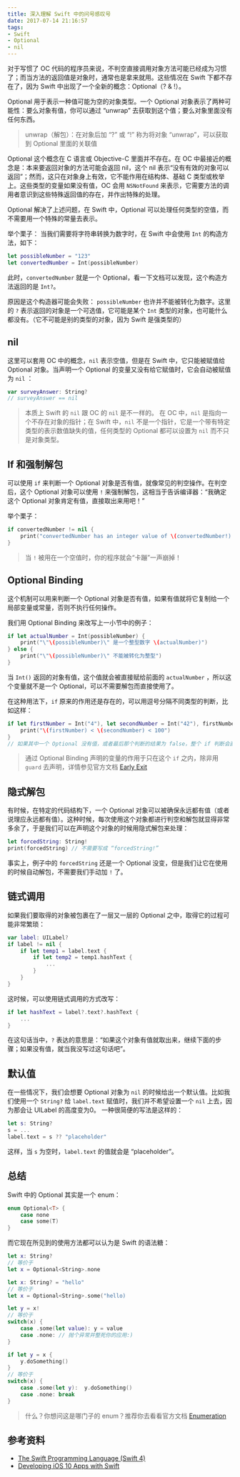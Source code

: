```yaml
---
title: 深入理解 Swift 中的问号感叹号
date: 2017-07-14 21:16:57
tags:
- Swift
- Optional
- nil
---
```


对于写惯了 OC 代码的程序员来说，不判空直接调用对象方法可能已经成为习惯了；而当方法的返回值是对象时，通常也是拿来就用。这些情况在 Swift 下都不存在了，因为 Swift 中出现了一个全新的概念：Optional（? & !）。

<!-- more -->

Optional 用于表示一种值可能为空的对象类型。一个 Optional 对象表示了两种可能性：要么对象有值，你可以通过 “unwrap” 去获取到这个值；要么对象里面没有任何东西。

> unwrap（解包）：在对象后加 “?” 或 “!” 称为将对象 “unwrap”，可以获取到 Optional 里面的关联值

Optional 这个概念在 C 语言或 Objective-C 里面并不存在。在 OC 中最接近的概念是：本来要返回对象的方法可能会返回 nil，这个 nil 表示“没有有效的对象可以返回”；然而，这只在对象身上有效，它不能作用在结构体、基础 C 类型或枚举上。这些类型的变量如果没有值，OC 会用 `NSNotFound` 来表示，它需要方法的调用者意识到这些特殊返回值的存在，并作出特殊的处理。

Optional 解决了上述问题，在 Swift 中，Optional 可以处理任何类型的空值，而不需要用一个特殊的常量去表示。

举个栗子：
当我们需要将字符串转换为数字时，在 Swift 中会使用 `Int` 的构造方法，如下：
```Swift
let possibleNumber = "123"
let convertedNumber = Int(possibleNumber)
```
此时，`convertedNumber` 就是一个 Optional，看一下文档可以发现，这个构造方法返回的是 `Int?`。

原因是这个构造器可能会失败： `possibleNumber` 也许并不能被转化为数字。这里的 `?` 表示返回的对象是一个可选值，它可能是某个 `Int` 类型的对象，也可能什么都没有。（它不可能是别的类型的对象，因为 Swift 是强类型的）

## nil
这里可以套用 OC 中的概念，`nil` 表示空值，但是在 Swift 中，它只能被赋值给 Optional 对象。当声明一个 Optional 的变量又没有给它赋值时，它会自动被赋值为 `nil` ：
```Swift
var surveyAnswer: String?
// surveyAnswer == nil
```

> 本质上 Swift 的 `nil` 跟 OC 的 `nil` 是不一样的。
> 在 OC 中，`nil` 是指向一个不存在对象的指针；在 Swift 中，`nil` 不是一个指针，它是一个带有特定类型的表示数值缺失的值，任何类型的 Optional 都可以设置为 `nil` 而不只是对象类型。

## If 和强制解包
可以使用 `if` 来判断一个 Optional 对象是否有值，就像常见的判空操作。在判空后，这个 Optional 对象可以使用 `!` 来强制解包，这相当于告诉编译器：“我确定这个 Optional 对象肯定有值，直接取出来用吧！”

举个栗子：
```Swift
if convertedNumber != nil {
    print("convertedNumber has an integer value of \(convertedNumber!).")
}
```

> 当 `!` 被用在一个空值时，你的程序就会“卡蹦”一声崩掉！

## Optional Binding
这个机制可以用来判断一个 Optional 对象是否有值，如果有值就将它复制给一个局部变量或常量，否则不执行任何操作。

我们用 Optional Binding 来改写上一小节中的例子：
```Swift
if let actualNumber = Int(possibleNumber) {
    print("\"\(possibleNumber)\" 是一个整型数字 \(actualNumber)")
} else {
    print("\"\(possibleNumber)\" 不能被转化为整型")
}
```

当 `Int()` 返回的对象有值，这个值就会被直接赋给前面的 `actualNumber` ，所以这个变量就不是一个 Optional，可以不需要解包而直接使用了。

在这种用法下，`if` 原来的作用还是存在的，可以用逗号分隔不同类型的判断，比如这样：
```Swift
if let firstNumber = Int("4"), let secondNumber = Int("42"), firstNumber < secondNumber && secondNumber < 100 {
    print("\(firstNumber) < \(secondNumber) < 100")
}
// 如果其中一个 Optional 没有值，或者最后那个判断的结果为 false，整个 if 判断会直接返回 false
```

> 通过 Optional Binding 声明的变量的作用于只在这个 `if` 之内，除非用 `guard` 去声明，详情参见官方文档 [Early Exit](https://developer.apple.com/library/content/documentation/Swift/Conceptual/Swift_Programming_Language/ControlFlow.html#//apple_ref/doc/uid/TP40014097-CH9-ID525)

## 隐式解包
有时候，在特定的代码结构下，一个 Optional 对象可以被确保永远都有值（或者说理应永远都有值）。这种时候，每次使用这个对象都进行判空和解包就显得非常多余了，于是我们可以在声明这个对象的时候用隐式解包来处理：
```Swift
let forcedString: String!
print(forcedString) // 不需要写成 “forcedString!”
```

事实上，例子中的 `forcedString` 还是一个 Optional 没变，但是我们让它在使用的时候自动解包，不需要我们手动加 `!` 了。

## 链式调用
如果我们要取得的对象被包裹在了一层又一层的 Optional 之中，取得它的过程可能非常繁琐：
```Swift
var label: UILabel?
if label != nil {
	if let temp1 = label.text {
		if let temp2 = temp1.hashText {
			...
		}
	}
}
```

这时候，可以使用链式调用的方式改写：
```Swift
if let hashText = label?.text?.hashText {
	...
}
```

在这句话当中，`?` 表达的意思是：“如果这个对象有值就取出来，继续下面的步骤；如果没有值，就当我没写过这句话吧”。

## 默认值
在一些情况下，我们会想要 Optional 对象为 `nil` 的时候给出一个默认值。比如我们使用一个 `String?` 给 `label.text` 赋值时，我们并不希望设置一个 `nil` 上去，因为那会让 UILabel 的高度变为0。
一种很简便的写法是这样的：
```Swift
let s: String?
s = ...
label.text = s ?? "placeholder"
```

这样，当 `s` 为空时，`label.text` 的值就会是 “placeholder”。

## 总结
Swift 中的 Optional 其实是一个 enum：
```Swift
enum Optional<T> {
	case none
	case some(T)
}
```

而它现在所见到的使用方法都可以认为是 Swift 的语法糖：
```Swift
let x: String?
// 等价于
let x = Optional<String>.none

let x: String? = "hello"
// 等价于
let x = Optional<String>.some("hello)

let y = x!
// 等价于
switch(x) {
	case .some(let value): y = value
	case .none: // 抛个异常并整死你的应用:)
}

if let y = x {
	y.doSomething()
}
// 等价于
switch(x) {
	case .some(let y):	y.doSomething()
	case .none: break
}
```

> 什么？你想问这是哪门子的 enum？推荐你去看看官方文档 [Enumeration](https://developer.apple.com/library/content/documentation/Swift/Conceptual/Swift_Programming_Language/Enumerations.html#//apple_ref/doc/uid/TP40014097-CH12-ID145)

## 参考资料
* [The Swift Programming Language (Swift 4)](https://developer.apple.com/library/content/documentation/Swift/Conceptual/Swift_Programming_Language/TheBasics.html#//apple_ref/doc/uid/TP40014097-CH5-ID309)
* [Developing iOS 10 Apps with Swift](https://itunes.apple.com/us/course/developing-ios-10-apps-with-swift/id1198467120)
